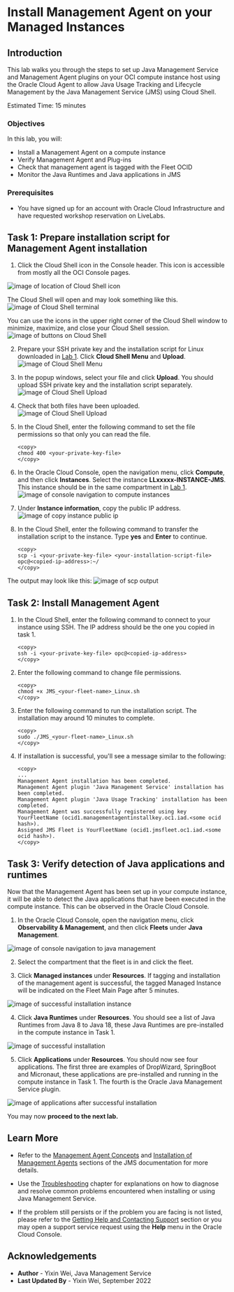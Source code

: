 # Install Management Agent on your Managed Instances

## Introduction

This lab walks you through the steps to set up Java Management Service and Management Agent plugins on your OCI compute instance host using the Oracle Cloud Agent to allow Java Usage Tracking and Lifecycle Management by the Java Management Service (JMS) using Cloud Shell.

Estimated Time: 15 minutes

### Objectives

In this lab, you will:

- Install a Management Agent on a compute instance
- Verify Management Agent and Plug-ins
- Check that management agent is tagged with the Fleet OCID
- Monitor the Java Runtimes and Java applications in JMS

### Prerequisites

* You have signed up for an account with Oracle Cloud Infrastructure and have requested workshop reservation on LiveLabs.

## Task 1: Prepare installation script for Management Agent installation

1. Click the Cloud Shell icon in the Console header. This icon is accessible from mostly all the OCI Console pages.

  ![image of location of Cloud Shell icon](images/oci-cloud-shell-navigate.png)

  The Cloud Shell will open and may look something like this.
  ![image of Cloud Shell terminal](images/oci-cloud-shell-console.png)

  You can use the icons in the upper right corner of the Cloud Shell window to minimize, maximize, and close your Cloud Shell session.
  ![image of buttons on Cloud Shell](images/oci-cloud-shell-buttons.png)

2. Prepare your SSH private key and the installation script for Linux downloaded in [Lab 1](?lab=setup-a-fleet). Click **Cloud Shell Menu** and **Upload**.
  ![image of Cloud Shell Menu](images/cloud-shell-menu.png)

3. In the popup windows, select your file and click **Upload**. You should upload SSH private key and the installation script separately.
  ![image of Cloud Shell Upload](images/cloud-shell-upload.png)

4. Check that both files have been uploaded.
  ![image of Cloud Shell Upload](images/cloud-shell-upload-successful.png)

5. In the Cloud Shell, enter the following command to set the file permissions so that only you can read the file.

    ```
    <copy>
    chmod 400 <your-private-key-file>
    </copy>
    ```

6. In the Oracle Cloud Console, open the navigation menu, click **Compute**, and then click **Instances**. Select the instance **LLxxxxx-INSTANCE-JMS**. This instance should be in the same compartment in [Lab 1](?lab=setup-a-fleet).
  ![image of console navigation to compute instances](images/console-navigation-instance.png)

7. Under **Instance information**, copy the public IP address.
  ![image of copy instance public ip](images/copy-instance-ip.png)

8. In the Cloud Shell, enter the following command to transfer the installation script to the instance. Type **yes** and **Enter** to continue.

    ```
    <copy>
    scp -i <your-private-key-file> <your-installation-script-file> opc@<copied-ip-address>:~/
    </copy>
    ```

  The output may look like this:
  ![image of scp output](images/cloud-shell-scp-output.png)

## Task 2: Install Management Agent

1. In the Cloud Shell, enter the following command to connect to your instance using SSH. The IP address should be the one you copied in task 1.

    ```
    <copy>
    ssh -i <your-private-key-file> opc@<copied-ip-address>
    </copy>
    ```

2. Enter the following command to change file permissions.

     ```
     <copy>
     chmod +x JMS_<your-fleet-name>_Linux.sh
     </copy>
     ```

3. Enter the following command to run the installation script. The installation may around 10 minutes to complete.

     ```
     <copy>
     sudo ./JMS_<your-fleet-name>_Linux.sh
     </copy>
     ```

4. If installation is successful, you'll see a message similar to the following:

     ```
     <copy>
     ...
     Management Agent installation has been completed.
     Management Agent plugin 'Java Management Service' installation has been completed.
     Management Agent plugin 'Java Usage Tracking' installation has been completed.
     Management Agent was successfully registered using key YourFleetName (ocid1.managementagentinstallkey.oc1.iad.<some ocid hash>).
     Assigned JMS Fleet is YourFleetName (ocid1.jmsfleet.oc1.iad.<some ocid hash>).
     </copy>
     ```

## Task 3: Verify detection of Java applications and runtimes

Now that the Management Agent has been set up in your compute instance, it will be able to detect the Java applications that have been executed in the compute instance. This can be observed in the Oracle Cloud Console.

1. In the Oracle Cloud Console, open the navigation menu, click **Observability & Management**, and then click **Fleets** under **Java Management**.

  ![image of console navigation to java management](images/console-navigation-jms.png)

2. Select the compartment that the fleet is in and click the fleet.

3. Click **Managed instances** under **Resources**. If tagging and installation of the management agent is successful, the tagged Managed Instance will be indicated on the Fleet Main Page after 5 minutes.

  ![image of successful installation instance](images/successful-installation-instance.png)

4. Click **Java Runtimes** under **Resources**. You should see a list of Java Runtimes from Java 8 to Java 18, these Java Runtimes are pre-installed in the compute instance in Task 1.

  ![image of successful installation](images/successful-installation.png)

5. Click **Applications** under **Resources**. You should now see four applications. The first three are examples of DropWizard, SpringBoot and Micronaut, these applications are pre-installed and running in the compute instance in Task 1. The fourth is the Oracle Java Management Service plugin.

  ![image of applications after successful installation](images/successful-installation-applications.png)

  You may now **proceed to the next lab.**


## Learn More

- Refer to the [Management Agent Concepts](https://docs.oracle.com/en-us/iaas/management-agents/doc/you-begin.html) and [Installation of Management Agents](https://docs.oracle.com/en-us/iaas/management-agents/doc/install-management-agent-chapter.html) sections of the JMS documentation for more details.

- Use the [Troubleshooting](https://docs.oracle.com/en-us/iaas/jms/doc/troubleshooting.html#GUID-2D613C72-10F3-4905-A306-4F2673FB1CD3) chapter for explanations on how to diagnose and resolve common problems encountered when installing or using Java Management Service.

- If the problem still persists or if the problem you are facing is not listed, please refer to the [Getting Help and Contacting Support](https://docs.oracle.com/en-us/iaas/Content/GSG/Tasks/contactingsupport.htm) section or you may open a support service request using the **Help** menu in the Oracle Cloud Console.

## Acknowledgements

- **Author** - Yixin Wei, Java Management Service
- **Last Updated By** - Yixin Wei, September 2022